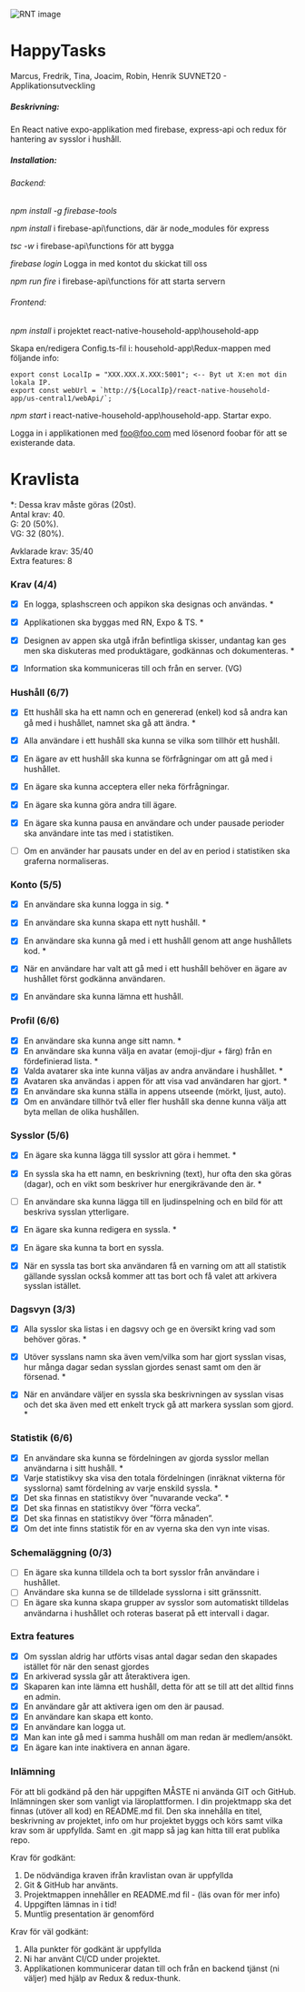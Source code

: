 ![RNT image](household-app/assets/auB9iGd.png "RNT Image")

# HappyTasks
Marcus, Fredrik, Tina, Joacim, Robin, Henrik
SUVNET20 - Applikationsutveckling
##### Beskrivning:
En React native expo-applikation med firebase, express-api och redux för hantering av sysslor i hushåll.
##### Installation:

###### Backend:
_npm install -g firebase-tools_

_npm install_ 
i firebase-api\functions, där är node_modules för express

_tsc -w_
i firebase-api\functions för att bygga

_firebase login_
Logga in med kontot du skickat till oss

_npm run fire_ 
i firebase-api\functions för att starta servern

###### Frontend:

_npm install_ 
i projektet react-native-household-app\household-app

Skapa en/redigera Config.ts-fil i: household-app\Redux-mappen med följande info:
```
export const LocalIp = "XXX.XXX.X.XXX:5001"; <-- Byt ut X:en mot din lokala IP.
export const webUrl = `http://${LocalIp}/react-native-household-app/us-central1/webApi/`;
```
_npm start_
i react-native-household-app\household-app. Startar expo.

Logga in i applikationen med foo@foo.com med lösenord foobar för att se existerande data.

# Kravlista

*: Dessa krav måste göras (20st).<br/>
Antal krav: 40.<br/>
G: 20 (50%).<br/>
VG: 32 (80%).<br/>

Avklarade krav: 35/40<br/>
Extra features: 8
### Krav (4/4)

- [x] En logga, splashscreen och appikon ska designas och användas. *
- [x] Applikationen ska byggas med RN, Expo & TS. *
- [x] Designen av appen ska utgå ifrån befintliga skisser, undantag kan ges men ska diskuteras med produktägare, godkännas och dokumenteras. *
- [x] Information ska kommuniceras till och från en server. (VG)


### Hushåll (6/7)

- [x] Ett hushåll ska ha ett namn och en genererad (enkel) kod så andra kan gå med i hushållet, namnet ska gå att ändra. *
- [x] Alla användare i ett hushåll ska kunna se vilka som tillhör ett hushåll.
- [x] En ägare av ett hushåll ska kunna se förfrågningar om att gå med i hushållet.
- [x] En ägare ska kunna acceptera eller neka förfrågningar.
- [x] En ägare ska kunna göra andra till ägare.
- [x] En ägare ska kunna pausa en användare och under pausade perioder ska användare inte tas med i statistiken.
- [ ] Om en använder har pausats under en del av en period i statistiken ska graferna normaliseras.


### Konto (5/5)

- [x] En användare ska kunna logga in sig. *
- [x] En användare ska kunna skapa ett nytt hushåll. *
- [x] En användare ska kunna gå med i ett hushåll genom att ange hushållets kod. *
- [x] När en användare har valt att gå med i ett hushåll behöver en ägare av hushållet först godkänna användaren.
- [x] En användare ska kunna lämna ett hushåll.


### Profil (6/6)

- [x] En användare ska kunna ange sitt namn. *
- [x] En användare ska kunna välja en avatar (emoji-djur + färg) från en fördefinierad lista. *
- [x] Valda avatarer ska inte kunna väljas av andra användare i hushållet. *
- [x] Avataren ska användas i appen för att visa vad användaren har gjort. *
- [x] En användare ska kunna ställa in appens utseende (mörkt, ljust, auto).
- [x] Om en användare tillhör två eller fler hushåll ska denne kunna välja att byta mellan de olika hushållen.

### Sysslor (5/6)

- [x] En ägare ska kunna lägga till sysslor att göra i hemmet. *
- [x] En syssla ska ha ett namn, en beskrivning (text), hur ofta den ska göras (dagar), och en vikt som beskriver hur energikrävande den är. *
- [ ] En användare ska kunna lägga till en ljudinspelning och en bild för att beskriva sysslan ytterligare.
- [x] En ägare ska kunna redigera en syssla. *
- [x] En ägare ska kunna ta bort en syssla.
- [x] När en syssla tas bort ska användaren få en varning om att all statistik gällande sysslan också kommer att tas bort och få valet att arkivera sysslan istället.


### Dagsvyn (3/3)

- [x] Alla sysslor ska listas i en dagsvy och ge en översikt kring vad som behöver göras. *
- [x] Utöver sysslans namn ska även vem/vilka som har gjort sysslan visas, hur många dagar sedan sysslan gjordes senast samt om den är försenad. *
- [x] När en användare väljer en syssla ska beskrivningen av sysslan visas och det ska även med ett enkelt tryck gå att markera sysslan som gjord. *


### Statistik (6/6)

- [x] En användare ska kunna se fördelningen av gjorda sysslor mellan användarna i sitt hushåll. *
- [x] Varje statistikvy ska visa den totala fördelningen (inräknat vikterna för sysslorna) samt fördelning av varje enskild syssla. *
- [x] Det ska finnas en statistikvy över ”nuvarande vecka”. *
- [x] Det ska finnas en statistikvy över ”förra vecka”.
- [x] Det ska finnas en statistikvy över ”förra månaden”.
- [x] Om det inte finns statistik för en av vyerna ska den vyn inte visas.

### Schemaläggning (0/3)

- [ ] En ägare ska kunna tilldela och ta bort sysslor från användare i hushållet.
- [ ] Användare ska kunna se de tilldelade sysslorna i sitt gränssnitt.
- [ ] En ägare ska kunna skapa grupper av sysslor som automatiskt tilldelas användarna i hushållet och roteras baserat på ett intervall i dagar.

### Extra features
- [x] Om sysslan aldrig har utförts visas antal dagar sedan den skapades istället för när den senast gjordes
- [x] En arkiverad syssla går att återaktivera igen.
- [x] Skaparen kan inte lämna ett hushåll, detta för att se till att det alltid finns en admin.
- [x] En användare går att aktivera igen om den är pausad.
- [x] En användare kan skapa ett konto.
- [x] En användare kan logga ut.
- [x] Man kan inte gå med i samma hushåll om man redan är medlem/ansökt.
- [x] En ägare kan inte inaktivera en annan ägare.

### Inlämning

För att bli godkänd på den här uppgiften MÅSTE ni använda GIT och GitHub.
Inlämningen sker som vanligt via läroplattformen. I din projektmapp ska det finnas
(utöver all kod) en README.md fil. Den ska innehålla en titel, beskrivning av projektet,
info om hur projektet byggs och körs samt vilka krav som är uppfyllda. Samt en .git mapp
så jag kan hitta till erat publika repo.

Krav för godkänt:

1. De nödvändiga kraven ifrån kravlistan ovan är uppfyllda
2. Git & GitHub har använts.
3. Projektmappen innehåller en README.md fil - (läs ovan för mer info)
4. Uppgiften lämnas in i tid!
5. Muntlig presentation är genomförd

Krav för väl godkänt:

1. Alla punkter för godkänt är uppfyllda
2. Ni har använt CI/CD under projektet.
3. Applikationen kommunicerar datan till och från en backend tjänst (ni väljer) med hjälp av Redux & redux-thunk.
